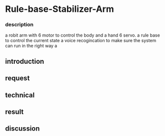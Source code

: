 # Rule-base-Stabilizer-Arm

### description
  a robit arm with 6 motor to control the body and a hand 6 servo.
  a rule base to control the current state
  a voice recogincation to make sure the system can run in the right way
  a 

## introduction

## request

## technical

## result

## discussion
